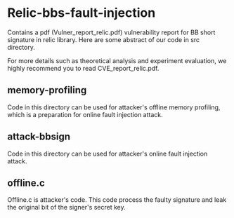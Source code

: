 # Relic-bbs-fault-injection
Contains a pdf (Vulner_report_relic.pdf) vulnerability report for BB short signature in relic library. Here are some abstract of our code in src directory. 

For more details such as theoretical analysis and experiment evaluation, we highly recommend you to read CVE_report_relic.pdf.
## memory-profiling
Code in this directory can be used for attacker's offline memory profiling, which is a preparation for online fault injection attack.
## attack-bbsign
Code in this directory can be used for attacker's online fault injection attack.
## offline.c
Offline.c is attacker's code. This code process the faulty signature and leak the original bit of the signer's secret key.

